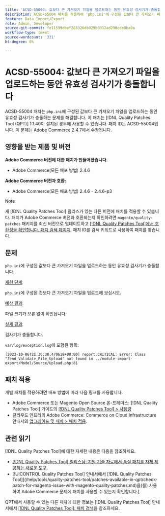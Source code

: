 ```yaml
---
title: 'ACSD-55004: 값보다 큰 가져오기 파일을 업로드하는 동안 유효성 검사기가 충돌합니다.'
description: ACSD-55004 패치를 적용하여 'php.ini'에 구성된 값보다 큰 가져오기 파일을 업로드하는 동안 유효성 검사기가 충돌하는 Adobe Commerce 문제를 해결합니다.
feature: Data Import/Export
role: Admin, Developer
source-git-commit: fe11599dbef283326db029b0312ad290cde0ba0a
workflow-type: tm+mt
source-wordcount: '331'
ht-degree: 0%

---
```


# ACSD-55004: 값보다 큰 가져오기 파일을 업로드하는 동안 유효성 검사기가 충돌합니다

ACSD-55004 패치는 `php.ini`에 구성된 값보다 큰 가져오기 파일을 업로드하는 동안 유효성 검사기가 충돌하는 문제를 해결합니다. 이 패치는 [!DNL Quality Patches Tool (QPT)] 1.1.40이 설치된 경우에 사용할 수 있습니다. 패치 ID는 ACSD-55004입니다. 이 문제는 Adobe Commerce 2.4.7에서 수정됩니다.

## 영향을 받는 제품 및 버전

**Adobe Commerce 버전에 대한 패치가 만들어졌습니다.**

* Adobe Commerce(모든 배포 방법) 2.4.6

**Adobe Commerce 버전과 호환:**

* Adobe Commerce(모든 배포 방법) 2.4.6 - 2.4.6-p3

>[!NOTE]
>
>새 [!DNL Quality Patches Tool] 릴리스가 있는 다른 버전에 패치를 적용할 수 있습니다. 패치가 Adobe Commerce 버전과 호환되는지 확인하려면 `magento/quality-patches` 패키지를 최신 버전으로 업데이트하고 [[!DNL Quality Patches Tool]에서 호환성을 확인합니다. 패치 검색 페이지](https://experienceleague.adobe.com/tools/commerce-quality-patches/index.html). 패치 ID를 검색 키워드로 사용하여 패치를 찾습니다.

## 문제

`php.ini`에 구성된 값보다 큰 가져오기 파일을 업로드하는 동안 유효성 검사기가 충돌합니다.

<u>재현 단계</u>:

`php.ini`에 구성된 것보다 큰 가져오기 파일을 업로드해 보십시오.

<u>예상 결과</u>:

파일 크기가 오류 없이 확인됩니다.

<u>실제 결과</u>:

검사기가 충돌합니다.

`var/log/exception.log`에 포함된 항목:

```
[2023-10-06T21:36:30.470618+00:00] report.CRITICAL: Error: Class "Zend_Validate_File_Upload" not found in ../module-import-export/Model/Source/Upload.php:81
```

## 패치 적용

개별 패치를 적용하려면 배포 방법에 따라 다음 링크를 사용합니다.

* Adobe Commerce 또는 Magento Open Source 온-프레미스: [!DNL Quality Patches Tool] 가이드의 [[!DNL Quality Patches Tool] > 사용량](/help/tools/quality-patches-tool/usage.md)
* 클라우드 인프라의 Adobe Commerce: Commerce on Cloud Infrastructure 안내서의 [업그레이드 및 패치 > 패치 적용](https://experienceleague.adobe.com/docs/commerce-cloud-service/user-guide/develop/upgrade/apply-patches.html).

## 관련 읽기

[!DNL Quality Patches Tool]에 대한 자세한 내용은 다음을 참조하세요.

* [[!DNL Quality Patches Tool] 릴리스됨: 지원 기술 자료에서 품질 패치를 자체 제공하는 새로운 도구](https://experienceleague.adobe.com/en/docs/commerce-knowledge-base/kb/announcements/commerce-announcements/magento-quality-patches-released-new-tool-to-self-serve-quality-patches).
* [!UICONTROL Quality Patches Tool] 안내서에서  [!DNL Quality Patches Tool]](/help/tools/quality-patches-tool/patches-available-in-qpt/check-patch-for-magento-issue-with-magento-quality-patches.md)을(를) 사용하여 Adobe Commerce 문제에 패치를 사용할 수 있는지 확인합니다.[


QPT에서 사용할 수 있는 다른 패치에 대한 정보는 [!DNL Quality Patches Tool] 안내서에서 [[!DNL Quality Patches Tool]: 패치 검색](https://experienceleague.adobe.com/tools/commerce-quality-patches/index.html)을 참조하세요.
